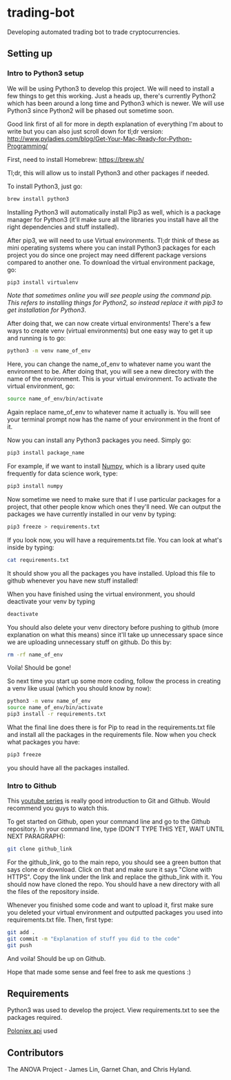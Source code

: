 # trading-bot
Developing automated trading bot to trade cryptocurrencies.

## Setting up

### Intro to Python3 setup
We will be using Python3 to develop this project. We will need to install a few things to get this working. Just a heads up, there's currently Python2 which has been around a long time and Python3 which is newer. We will use Python3 since Python2 will be phased out sometime soon.

Good link first of all for more in depth explanation of everything I'm about to write but you can also just scroll down for tl;dr version: http://www.pyladies.com/blog/Get-Your-Mac-Ready-for-Python-Programming/

First, need to install Homebrew:
https://brew.sh/

Tl;dr, this will allow us to install Python3 and other packages if needed.

To install Python3, just go:
```bash
brew install python3
```

Installing Python3 will automatically install Pip3 as well, which is a package manager for Python3 (it'll make sure all the libraries you install have all the right dependencies and stuff installed).

After pip3, we will need to use Virtual environments. Tl;dr think of these as mini operating systems where you can install Python3 packages for each project you do since one project may need different package versions compared to another one. To download the virtual environment package, go:
```bash
pip3 install virtualenv
```
_Note that sometimes online you will see people using the command pip. This refers to installing things for Python2, so instead replace it with pip3 to get installation for Python3_.


After doing that, we can now create virtual environments! There's a few ways to create venv (virtual environments) but one easy way to get it up and running is to go:

```bash
python3 -m venv name_of_env
```

Here, you can change the name_of_env to whatever name you want the environment to be. After doing that, you will see a new directory with the name of the environment. This is your virtual environment. To activate the virtual environment, go:

```bash
source name_of_env/bin/activate
```

Again replace name_of_env to whatever name it actually is. You will see your terminal prompt now has the name of your environment in the front of it.

Now you can install any Python3 packages you need. Simply go:

```bash
pip3 install package_name
```

For example, if we want to install [Numpy](http://www.numpy.org/), which is a library used quite frequently for data science work, type:

```bash
pip3 install numpy
```

Now sometime we need to make sure that if I use particular packages for a project, that other people know which ones they'll need. We can output the packages we have currently installed in our venv by typing:

```bash
pip3 freeze > requirements.txt
```

If you look now, you will have a requirements.txt file. You can look at what's inside by typing:

```bash
cat requirements.txt
```

It should show you all the packages you have installed. Upload this file to github whenever you have new stuff installed!

When you have finished using the virtual environment, you should deactivate your venv by typing

```bash
deactivate
```

You should also delete your venv directory before pushing to github (more explanation on what this means) since it'll take up unnecessary space since we are uploading unnecessary stuff on github. Do this by:

```bash
rm -rf name_of_env
```

Voila! Should be gone!

So next time you start up some more coding, follow the process in creating a venv like usual (which you should know by now):

```bash
python3 -m venv name_of_env
source name_of_env/bin/activate
pip3 install -r requirements.txt
```

What the final line does there is for Pip to read in the requirements.txt file and install all the packages in the requirements file. Now when you check what packages you have:

```bash
pip3 freeze
```

you should have all the packages installed.

### Intro to Github
This [youtube series](https://www.youtube.com/watch?v=1h9_cB9mPT8&list=PLqGj3iMvMa4LFz8DZ0t-89twnelpT4Ilw) is really good introduction to Git and Github. Would recommend you guys to watch this.

To get started on Github, open your command line and go to the Github repository. In your command line, type (DON'T TYPE THIS YET, WAIT UNTIL NEXT PARAGRAPH):

```bash
git clone github_link
```

For the github_link, go to the main repo, you should see a green button that says clone or download. Click on that and make sure it says "Clone with HTTPS". Copy the link under the link and replace the github_link with it. You should now have cloned the repo. You should have a new directory with all the files of the repository inside.

Whenever you finished some code and want to upload it, first make sure you deleted your virtual environment and outputted packages you used into requirements.txt file. Then, first type:

```bash
git add .
git commit -m "Explanation of stuff you did to the code"
git push
```

And voila! Should be up on Github.

Hope that made some sense and feel free to ask me questions :)

## Requirements
Python3 was used to develop the project. View requirements.txt to see the packages required.

[Poloniex api](https://pypi.python.org/pypi/poloniex) used

## Contributors
The ANOVA Project - James Lin, Garnet Chan, and Chris Hyland.

